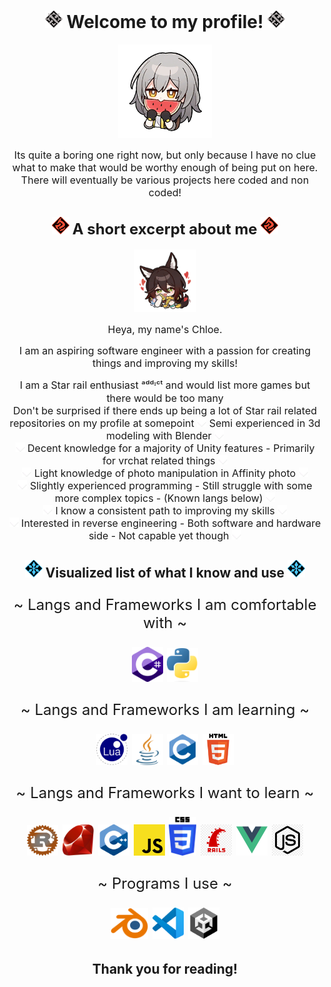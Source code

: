 <h1 align="center"> 
    <img src="./Resources/Images/IconNaturePhysical.png" />  
        Welcome to my profile! 
    <img src="./Resources/Images/IconNaturePhysical.png" /> </h1>

<p align="center">
    <img src="./Resources/Images/103005.png" width="150px"/>
</p>


<p align="center">
    <font size="3px">
Its quite a boring one right now, but only because I have no clue what to make that would be worthy enough of being put on here. <br>
There will eventually be various projects here coded and non coded!
    </font>


<h2 align="center"> 
    <img src="./Resources/Images/IconNatureColorFire.png"/> 
        <font size="5px">
        A short excerpt about me 
        </font>
    <img src="./Resources/Images/IconNatureColorFire.png"/> 
</h2>

<p align="center">

<img src="./Resources/Images/103008.png" width="100px"/>


<font size="3px">
<p align="center">
Heya, my name's Chloe. 
<p align="center">
I am an aspiring software engineer with a passion for creating things and improving my skills!
<p align="center">
I am a Star rail enthusiast ᵃᵈᵈᶦᶜᵗ and would list more games but there would be too many <br>
Don't be surprised if there ends up being a lot of Star rail related repositories on my profile at somepoint

<img src="./Resources/Images/AttributesBg.png" width="15px"/> 
Semi experienced in 3d modeling with Blender 
<img src="./Resources/Images/AttributesBg.png" width="15px"/> 
<br>
<img src="./Resources/Images/AttributesBg.png" width="15px"/> 
Decent knowledge for a majority of Unity features - Primarily for vrchat related things  
<img src="./Resources/Images/AttributesBg.png" width="15px"/> 
<br>
<img src="./Resources/Images/AttributesBg.png" width="15px"/> 
Light knowledge of photo manipulation in Affinity photo 
<img src="./Resources/Images/AttributesBg.png" width="15px"/> 
<br>
<img src="./Resources/Images/AttributesBg.png" width="15px"/> 
Slightly experienced programming - Still struggle with some more complex topics - (Known langs below) 
<img src="./Resources/Images/AttributesBg.png" width="15px"/> 
<br>
<img src="./Resources/Images/AttributesBg.png" width="15px"/> 
I know a consistent path to improving my skills 
<img src="./Resources/Images/AttributesBg.png" width="15px"/> 
<br>
<img src="./Resources/Images/AttributesBg.png" width="15px"/> 
Interested in reverse engineering - Both software and hardware side - Not capable yet though
<img src="./Resources/Images/AttributesBg.png" width="15px"/> 
<br>
</font>
</p>

    


<h2 align="center">
<img src="./Resources/Images/IconNatureColorIce.png"/>
Visualized list of what I know and use
<img src="./Resources/Images/IconNatureColorIce.png"/>
</h2>



<font size="5px">
<p align="center">
~ Langs and Frameworks I am comfortable with ~

<p align="center">
<img src="./Resources/Images/csharp.png" width="50px"/>
<img src="./Resources/Images/Python.png" width="50px"/>

<p align="center">
~ Langs and Frameworks I am learning ~
<p align="center">
<img src="./Resources/Images/Lua.png" width="50px"/>
<img src="./Resources/Images/Java.png" width="50px"/>
<img src="./Resources/Images/C.png" width="50px"/>
<img src="./Resources/Images/HTML5.png" width="50px"/>

<p align="center">
~ Langs and Frameworks I want to learn ~
<p align="center">
<img src="./Resources/Images/Rust.png" width="50px"/>
<img src="./Resources/Images/Ruby.png" width="50px"/>
<img src="./Resources/Images/C++.png" width="50px"/>
<img src="./Resources/Images/js.png" width="50px"/>
<img src="./Resources/Images/css.png" width="44px"/>
<img src="./Resources/Images/rbyrails.png" width="50px"/>
<img src="./Resources/Images/vuejs.png" width="50px"/>
<img src="./Resources/Images/nodejs.png" width="50px"/>

<p align="center">
~ Programs I use ~
<p align="center">
<img src="./Resources/Images/blender.png" width="60px"/>
<img src="./Resources/Images/vscode.png" width="50px"/>
<img src="./Resources/Images/unity.png" width="50px"/>

</font>
</p>

<h2 align="center"> Thank you for reading! </h2>

<!--
<center>
    <font size="5px">
~ Programming languages I am comfortable with ~
-->

<!--
<img src="./Resources/Images/csharp.png" width="50px"/>
<img src="./Resources/Images/Python.png" width="50px"/>

-->
<!--
<font size="3px">75% ---- 50%</font>


~ Programming languages I am uncomfortable in, but am learning ~

<img src="./Resources/Images/Lua.png" width="50px"/>
<img src="./Resources/Images/Java.png" width="50px"/>
<img src="./Resources/Images/C.png" width="50px"/>
<img src="./Resources/Images/HTML5.png" width="50px"/>

<font size="3px">30% ---- 5% ---- 7% ---- 5%</font>


~ Programming languages I want to learn ~

<img src="./Resources/Images/Rust.png" width="50px"/>
<img src="./Resources/Images/Ruby.png" width="50px"/>
<img src="./Resources/Images/C++.png" width="50px"/>
<img src="./Resources/Images/Js.png" width="50px"/>
-->

